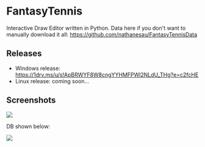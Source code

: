 # FantasyTennis

Interactive Draw Editor written in Python. Data here if you don't want to manually download it all: https://github.com/nathanesau/FantasyTennisData

## Releases

* Windows release: https://1drv.ms/u/s!ApBRWYF8W8cngYYHMFPWl2NLdU_THg?e=c2fcHE
* Linux release: coming soon...

## Screenshots

![](https://raw.githubusercontent.com/nathanesau/FantasyTennis/master/screenshots/aug30.PNG)

DB shown below:

![](https://raw.githubusercontent.com/nathanesau/FantasyTennis/master/screenshots/backend.PNG)

